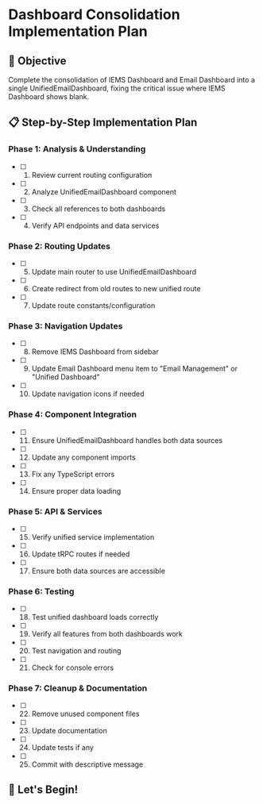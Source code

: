 # Dashboard Consolidation Implementation Plan

## 🎯 Objective
Complete the consolidation of IEMS Dashboard and Email Dashboard into a single UnifiedEmailDashboard, fixing the critical issue where IEMS Dashboard shows blank.

## 📋 Step-by-Step Implementation Plan

### Phase 1: Analysis & Understanding
- [ ] 1. Review current routing configuration
- [ ] 2. Analyze UnifiedEmailDashboard component
- [ ] 3. Check all references to both dashboards
- [ ] 4. Verify API endpoints and data services

### Phase 2: Routing Updates
- [ ] 5. Update main router to use UnifiedEmailDashboard
- [ ] 6. Create redirect from old routes to new unified route
- [ ] 7. Update route constants/configuration

### Phase 3: Navigation Updates
- [ ] 8. Remove IEMS Dashboard from sidebar
- [ ] 9. Update Email Dashboard menu item to "Email Management" or "Unified Dashboard"
- [ ] 10. Update navigation icons if needed

### Phase 4: Component Integration
- [ ] 11. Ensure UnifiedEmailDashboard handles both data sources
- [ ] 12. Update any component imports
- [ ] 13. Fix any TypeScript errors
- [ ] 14. Ensure proper data loading

### Phase 5: API & Services
- [ ] 15. Verify unified service implementation
- [ ] 16. Update tRPC routes if needed
- [ ] 17. Ensure both data sources are accessible

### Phase 6: Testing
- [ ] 18. Test unified dashboard loads correctly
- [ ] 19. Verify all features from both dashboards work
- [ ] 20. Test navigation and routing
- [ ] 21. Check for console errors

### Phase 7: Cleanup & Documentation
- [ ] 22. Remove unused component files
- [ ] 23. Update documentation
- [ ] 24. Update tests if any
- [ ] 25. Commit with descriptive message

## 🚀 Let's Begin!